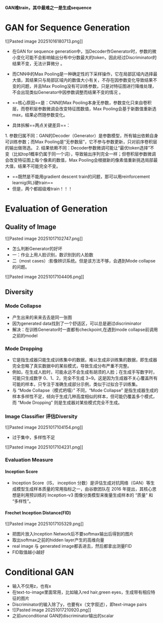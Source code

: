 **GAN难train，其中最难之一是生成sequence**
# GAN for Sequence Generation

![[Pasted image 20251016180713.png]]
- 在GAN for sequence generation中，当Decoder作Generator时，参数的微小变化可能不会影响输出分布中分数最大的token，因此经过Discriminator的结果不变，无法计算微分 。
- 而CNN中的Max Pooling是一种确定性的下采样操作，它在局部区域内选择最大值，其结果只与局部区域内的数值大小有关，不存在因参数变化导致结果不变的问题，并且Max Pooling没有可训练参数，只是对特征图进行降维处理，不会出现类似Generator中因参数调整而结果不变的情况 。
- ==核心原因==是：CNN的Max Pooling本身无参数，参数变化只来自卷积层，而卷积层参数微调会改变特征图数值，Max Pooling会基于新数值重新选max，结果必然随参数变化。

- 具体拆解==两点关键差异==：
 
1. 参数归属不同：GAN的Decoder（Generator）是参数模型，所有输出依赖自身可训练参数；而Max Pooling是“无参数层”，它不参与参数更新，只对前序卷积层的输出做筛选。
​
2. 结果依赖不同：Decoder参数微调可能让“最优token选择”不变（比如top1概率仍属于同一个词），导致输出序列完全一样；但卷积层参数微调会改变特征图上每个像素的数值，Max Pooling会根据新的像素值重新挑选局部最大值，结果不可能完全不变。


- ==既然是不能用gradient descent train的问题，那可以用reinforcement learnig(RL)硬train==
- 但是，两个都超级难train！！！

# Evaluation of Generation

## Quality of Image

![[Pasted image 20251017102747.png]]
- 怎么判断Generator的好坏
- 一：作业上用人脸识别，数识别到的人脸数
- 二（most cases）:影像辨识系统。但是该方法不够，会遇到Mode collapse的问题。

![[Pasted image 20251017104406.png]]


## Diversity
### Mode Collapse

- 产生出来的来来去去是同一张图
- 因为generated data找到了一个舒适区，可以总是避过discriminator
- 解决：在训练Generator时一直都有checkpoint,在遇到mode collapse前调用之前的model

### Mode Dropping

- 它是指生成器只能生成训练集中的数据，难以生成非训练集的数据，即生成器完全忽略了真实数据中的某些模式，导致生成分布严重不完整。
- 例如，在生成人脸时，可能永远不会生成有胡须的人脸；在生成手写数字时，可能只生成数字 0、1、2，完全不生成 3~9。这是因为生成器不关心覆盖所有可能的样本，只专注于准确生成部分示例，类似于过拟合于训练集。
- 与 “Mode Collapse（模式坍塌）” 不同，“Mode Collapse” 是指生成器生成的样本多样性不足，倾向于生成几种高度相似的样本，但可能仍覆盖多个模式，而 “Mode Dropping” 则是生成器对某些模式完全不生成。

### Image Classifier 评估Diversity

![[Pasted image 20251017104154.png]]

- 过于集中，多样性不足

![[Pasted image 20251017104231.png]]


### Evaluation Measure

####  Inception Score
- Inception Score（IS， inception 分数）是评估生成对抗网络（GAN）等生成模型生成样本质量的常用指标之一，由谷歌团队在 2016 年提出，其核心思想是利用预训练的 Inception-v3 图像分类模型来衡量生成样本的 “质量” 和 “多样性”。

#### Frechet Inception Distance(FID)

![[Pasted image 20251017105329.png]]
- 把图片放入Inception Network后不要softmax输出后得到的图片
- 取出softmax之前的hidden layer产生的高维向量
- real image 与 generated image都丢进去，然后都拿出测量FID
- FID取值越小越好

# Conditional GAN

- 输入不仅用z，也有x
- 在text-to-image里面常用，比如输入red hair,green eyes，生成带有相应特征的图片
- Discriminator的输入除了y，也要有x（文字叙述），即text-image pairs
- ![[Pasted image 20251017210920.png]]
- 之前unconditional GAN的discriminator输出的scalar
